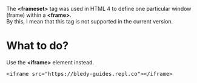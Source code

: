 The <b>&lt;frameset&gt;</b> tag was used in HTML 4 to define one particular window (frame) within a <b>&lt;frame&gt;</b>.
<br>
By this, I mean that this tag is not supported in the current version.
<h1>What to do?</h1>
Use the <b>&lt;iframe&gt;</b> element instead.
<pre>&lt;iframe src="https://bledy-guides.repl.co"&gt;&lt;/iframe&gt;</pre>
